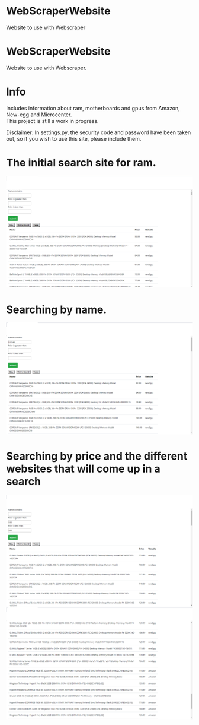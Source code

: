 # WebScraperWebsite
Website to use with Webscraper
# WebScraperWebsite
Website to use with Webscraper.

# Info
Includes information about ram, motherboards and gpus from Amazon, New-egg and Microcenter.  
This project is still a work in progress.

Disclaimer: In settings.py, the security code and password have been taken out,
so if you wish to use this site, please include them.

# The initial search site for ram.
![Alt text](https://github.com/Laptic/WebScraperWebsite/blob/images/Ram.png "Ram")
# Searching by name.
![Alt text](https://github.com/Laptic/WebScraperWebsite/blob/images/search_by_name.png "Search by name")
# Searching by price and the different websites that will come up in a search
![Alt text](https://github.com/Laptic/WebScraperWebsite/blob/images/Price_comparison.png "Price comparison")
![Alt text](https://github.com/Laptic/WebScraperWebsite/blob/images/Price_comparison_continued.png "Price comparison continued")

